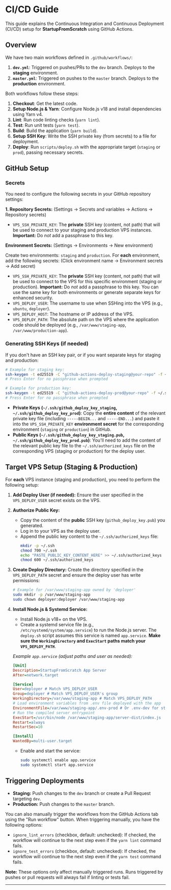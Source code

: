 # CI/CD Guide

This guide explains the Continuous Integration and Continuous Deployment (CI/CD) setup for **StartupFromScratch** using GitHub Actions.

## Overview

We have two main workflows defined in `.github/workflows/`:

1.  **`dev.yml`**: Triggered on pushes/PRs to the `dev` branch. Deploys to the **staging** environment.
2.  **`master.yml`**: Triggered on pushes to the `master` branch. Deploys to the **production** environment.

Both workflows follow these steps:
1.  **Checkout**: Get the latest code.
2.  **Setup Node.js & Yarn**: Configure Node.js v18 and install dependencies using Yarn v4.
3.  **Lint**: Run code linting checks (`yarn lint`).
4.  **Test**: Run unit tests (`yarn test`).
5.  **Build**: Build the application (`yarn build`).
6.  **Setup SSH Key**: Write the SSH private key (from secrets) to a file for deployment.
7.  **Deploy**: Run `scripts/deploy.sh` with the appropriate target (`staging` or `prod`), passing necessary secrets.

## GitHub Setup

### Secrets

You need to configure the following secrets in your GitHub repository settings:

**1. Repository Secrets:**
   (Settings -> Secrets and variables -> Actions -> Repository secrets)

   *   `VPS_SSH_PRIVATE_KEY`: The **private** SSH key (content, not path) that will be used to connect to your staging and production VPS instances. **Important:** Do *not* add a passphrase to this key.

**Environment Secrets:**
   (Settings -> Environments -> New environment)

   Create two environments: `staging` and `production`. For **each** environment, add the following secrets:
   (Click environment name -> Environment secrets -> Add secret)

   *   `VPS_SSH_PRIVATE_KEY`: The **private** SSH key (content, not path) that will be used to connect to the VPS for this specific environment (staging or production). **Important:** Do *not* add a passphrase to this key. You can use the same key for both environments or generate separate keys for enhanced security.
   *   `VPS_DEPLOY_USER`: The username to use when SSHing into the VPS (e.g., `ubuntu`, `deployer`).
   *   `VPS_DEPLOY_HOST`: The hostname or IP address of the VPS.
   *   `VPS_DEPLOY_PATH`: The absolute path on the VPS where the application code should be deployed (e.g., `/var/www/staging-app`, `/var/www/production-app`).

### Generating SSH Keys (if needed)

If you don't have an SSH key pair, or if you want separate keys for staging and production:

```bash
# Example for staging key:
ssh-keygen -t ed25519 -C "github-actions-deploy-staging@your-repo" -f ~/.ssh/github_deploy_key_staging
# Press Enter for no passphrase when prompted

# Example for production key:
ssh-keygen -t ed25519 -C "github-actions-deploy-prod@your-repo" -f ~/.ssh/github_deploy_key_prod
# Press Enter for no passphrase when prompted
```

*   **Private Keys (`~/.ssh/github_deploy_key_staging`, `~/.ssh/github_deploy_key_prod`)**: Copy the **entire content** of the relevant private key file (including `-----BEGIN...` and `-----END...`) and paste it into the `VPS_SSH_PRIVATE_KEY` **environment secret** for the corresponding environment (`staging` or `production`) in GitHub.
*   **Public Keys (`~/.ssh/github_deploy_key_staging.pub`, `~/.ssh/github_deploy_key_prod.pub`)**: You'll need to add the content of the relevant public key file to the `~/.ssh/authorized_keys` file on the corresponding VPS (staging or production) for the deploy user.

## Target VPS Setup (Staging & Production)

For **each** VPS instance (staging and production), you need to perform the following setup:

1.  **Add Deploy User (if needed):** Ensure the user specified in the `VPS_DEPLOY_USER` secret exists on the VPS.
2.  **Authorize Public Key:**
    *   Copy the content of the **public** SSH key (`github_deploy_key.pub`) you generated.
    *   Log in to your VPS as the deploy user.
    *   Append the public key content to the `~/.ssh/authorized_keys` file:
        ```bash
        mkdir -p ~/.ssh
        chmod 700 ~/.ssh
        echo "PASTE_PUBLIC_KEY_CONTENT_HERE" >> ~/.ssh/authorized_keys
        chmod 600 ~/.ssh/authorized_keys
        ```
3.  **Create Deploy Directory:** Create the directory specified in the `VPS_DEPLOY_PATH` secret and ensure the deploy user has write permissions:
    ```bash
    # Example for /var/www/staging-app owned by 'deployer'
    sudo mkdir -p /var/www/staging-app
    sudo chown deployer:deployer /var/www/staging-app
    ```
4.  **Install Node.js & Systemd Service:**
    *   Install Node.js v18+ on the VPS.
    *   Create a systemd service file (e.g., `/etc/systemd/system/app.service`) to run the Node.js server. The `deploy.sh` script assumes this service is named `app.service`. **Make sure the `WorkingDirectory` and `ExecStart` paths match your `VPS_DEPLOY_PATH`**.

    *Example `app.service` (adjust paths and user as needed):*
    ```ini
    [Unit]
    Description=StartupFromScratch App Server
    After=network.target

    [Service]
    User=deployer # Match VPS_DEPLOY_USER
    Group=deployer # Match VPS_DEPLOY_USER's group
    WorkingDirectory=/var/www/staging-app # Match VPS_DEPLOY_PATH
    # Load environment variables from .env file deployed with the app
    EnvironmentFile=/var/www/staging-app/.env-prod # Or .env-dev for staging
    # Run the compiled server entrypoint
    ExecStart=/usr/bin/node /var/www/staging-app/server-dist/index.js
    Restart=always
    RestartSec=10

    [Install]
    WantedBy=multi-user.target
    ```
    *   Enable and start the service:
        ```bash
        sudo systemctl enable app.service
        sudo systemctl start app.service
        ```

## Triggering Deployments

*   **Staging:** Push changes to the `dev` branch or create a Pull Request targeting `dev`.
*   **Production:** Push changes to the `master` branch.

You can also manually trigger the workflows from the GitHub Actions tab using the "Run workflow" button. When triggering manually, you have the following options:

*   `ignore_lint_errors` (checkbox, default: unchecked): If checked, the workflow will continue to the next step even if the `yarn lint` command fails.
*   `ignore_test_errors` (checkbox, default: unchecked): If checked, the workflow will continue to the next step even if the `yarn test` command fails.

**Note:** These options only affect manually triggered runs. Runs triggered by pushes or pull requests will always fail if linting or tests fail.

--- 